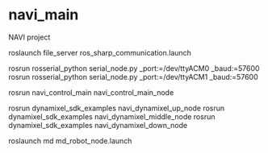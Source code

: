 # navi_main
NAVI project

roslaunch file_server ros_sharp_communication.launch

rosrun rosserial_python serial_node.py _port:=/dev/ttyACM0 _baud:=57600
rosrun rosserial_python serial_node.py _port:=/dev/ttyACM1 _baud:=57600

rosrun navi_control_main navi_control_main_node

rosrun dynamixel_sdk_examples navi_dynamixel_up_node
rosrun dynamixel_sdk_examples navi_dynamixel_middle_node
rosrun dynamixel_sdk_examples navi_dynamixel_down_node 

roslaunch md md_robot_node.launch
